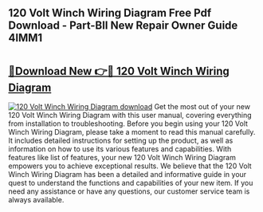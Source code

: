 ## 120 Volt Winch Wiring Diagram Free Pdf Download - Part-BII New Repair Owner Guide 4lMM1

# <h2><a href="http://dfsy28.blite.top/?on=120+Volt+Winch+Wiring+Diagram">🔗Download New 👉🔴 120 Volt Winch Wiring Diagram</a></h2>

[![120 Volt Winch Wiring Diagram download](https://i.imgur.com/lujVjoI.png)](http://dfsy28.blite.top/?on=120+Volt+Winch+Wiring+Diagram)
Get the most out of your new 120 Volt Winch Wiring Diagram with this user manual, covering everything from installation to troubleshooting. Before you begin using your 120 Volt Winch Wiring Diagram, please take a moment to read this manual carefully. It includes detailed instructions for setting up the product, as well as information on how to use its various features and capabilities. With features like list of features, your new 120 Volt Winch Wiring Diagram empowers you to achieve exceptional results. We believe that the 120 Volt Winch Wiring Diagram has been a detailed and informative guide in your quest to understand the functions and capabilities of your new item. If you need any assistance or have any questions, our customer service team is always available.
